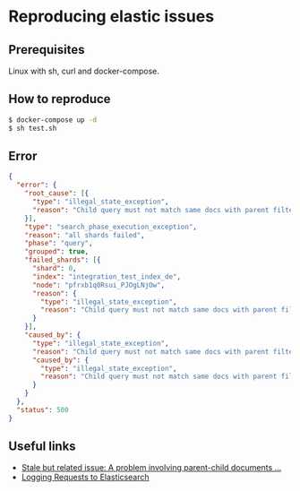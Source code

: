 

# Reproducing elastic issues

## Prerequisites

Linux with sh, curl and docker-compose.

## How to reproduce

```sh
$ docker-compose up -d
$ sh test.sh
```

## Error


```json
{
  "error": {
    "root_cause": [{
      "type": "illegal_state_exception",
      "reason": "Child query must not match same docs with parent filter. Combine them as must clauses (+) to find a problem doc. docId=2147483647, class org.apache.lucene.search.TermScorer"
    }],
    "type": "search_phase_execution_exception",
    "reason": "all shards failed",
    "phase": "query",
    "grouped": true,
    "failed_shards": [{
      "shard": 0,
      "index": "integration_test_index_de",
      "node": "pfrxb1q0Rsui_PJOgLNjOw",
      "reason": {
        "type": "illegal_state_exception",
        "reason": "Child query must not match same docs with parent filter. Combine them as must clauses (+) to find a problem doc. docId=2147483647, class org.apache.lucene.search.TermScorer"
      }
    }],
    "caused_by": {
      "type": "illegal_state_exception",
      "reason": "Child query must not match same docs with parent filter. Combine them as must clauses (+) to find a problem doc. docId=2147483647, class org.apache.lucene.search.TermScorer",
      "caused_by": {
        "type": "illegal_state_exception",
        "reason": "Child query must not match same docs with parent filter. Combine them as must clauses (+) to find a problem doc. docId=2147483647, class org.apache.lucene.search.TermScorer"
      }
    }
  },
  "status": 500
}
```

## Useful links
- [Stale but related issue: A problem involving parent-child documents ... ](https://github.com/elastic/elasticsearch/issues/28478)
- [Logging Requests to Elasticsearch](http://blog.florian-hopf.de/2016/03/logging-requests-to-elasticsearch.html)
